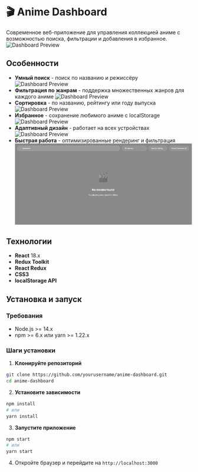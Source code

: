 # 🎬 Anime Dashboard

Современное веб-приложение для управления коллекцией аниме с возможностью поиска, фильтрации и добавления в избранное.
![Dashboard Preview](./images/main.png)
## Особенности

-  **Умный поиск** - поиск по названию и режиссёру
![Dashboard Preview](./images/search.pngpng)
-  **Фильтрация по жанрам** - поддержка множественных жанров для каждого аниме
![Dashboard Preview](./images/filter.pngpng)
-  **Сортировка** - по названию, рейтингу или году выпуска
![Dashboard Preview](./images/sort.pngpng)
-  **Избранное** - сохранение любимого аниме с localStorage
![Dashboard Preview](./images/favourite.pngpng)
-  **Адаптивный дизайн** - работает на всех устройствах
![Dashboard Preview](./images/adapt.pngpng)
-  **Быстрая работа** - оптимизированные рендеринг и фильтрация
![Dashboard Preview](./images/noData.png)


## Технологии

- **React** 18.x 
- **Redux Toolkit** 
- **React Redux** 
- **CSS3** 
- **localStorage API** 

##  Установка и запуск

### Требования

- Node.js >= 14.x
- npm >= 6.x или yarn >= 1.22.x

### Шаги установки

1. **Клонируйте репозиторий**

```bash
git clone https://github.com/yourusername/anime-dashboard.git
cd anime-dashboard
```

2. **Установите зависимости**

```bash
npm install
# или
yarn install
```

3. **Запустите приложение**

```bash
npm start
# или
yarn start
```

4. Откройте браузер и перейдите на `http://localhost:3000`
